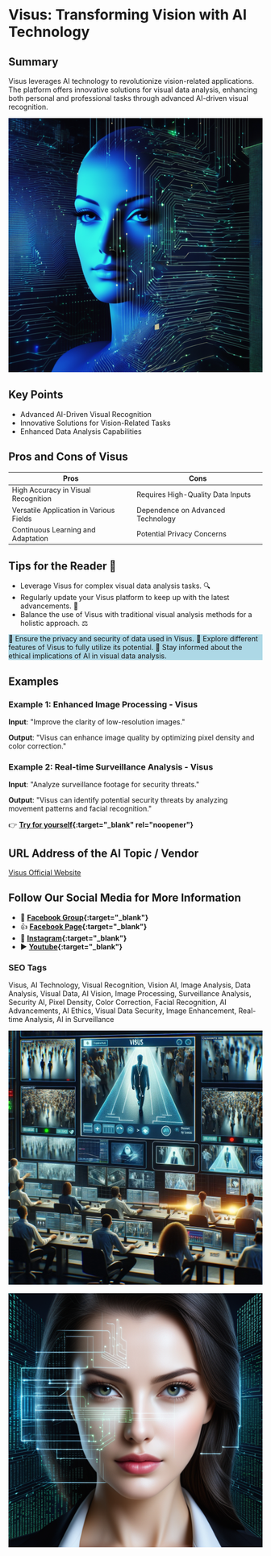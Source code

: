 
# Visus: Transforming Vision with AI Technology

## Summary
Visus leverages AI technology to revolutionize vision-related applications. The platform offers innovative solutions for visual data analysis, enhancing both personal and professional tasks through advanced AI-driven visual recognition.

![Alt text](visusaiplay.webp)

## Key Points
- Advanced AI-Driven Visual Recognition
- Innovative Solutions for Vision-Related Tasks
- Enhanced Data Analysis Capabilities

## Pros and Cons of Visus
| Pros | Cons |
|------|------|
| High Accuracy in Visual Recognition | Requires High-Quality Data Inputs |
| Versatile Application in Various Fields | Dependence on Advanced Technology |
| Continuous Learning and Adaptation | Potential Privacy Concerns |

## Tips for the Reader 🌟
- Leverage Visus for complex visual data analysis tasks. 🔍
- Regularly update your Visus platform to keep up with the latest advancements. 🔄
- Balance the use of Visus with traditional visual analysis methods for a holistic approach. ⚖️

<div style="background-color:lightblue;">
🔹 Ensure the privacy and security of data used in Visus.
🔹 Explore different features of Visus to fully utilize its potential.
🔹 Stay informed about the ethical implications of AI in visual data analysis.
</div>

## Examples
### Example 1: Enhanced Image Processing - Visus
**Input**: 
"Improve the clarity of low-resolution images."

**Output**: 
"Visus can enhance image quality by optimizing pixel density and color correction."

### Example 2: Real-time Surveillance Analysis - Visus
**Input**: 
"Analyze surveillance footage for security threats."

**Output**: 
"Visus can identify potential security threats by analyzing movement patterns and facial recognition."

👉 **[Try for yourself](https://www.visus.ai/){:target="_blank" rel="noopener"}**

## URL Address of the AI Topic / Vendor
[Visus Official Website](https://www.visus.ai/)

## Follow Our Social Media for More Information
- 📘 **[Facebook Group](https://www.facebook.com/groups/trionxai){:target="_blank"}**
- 👍 **[Facebook Page](https://www.facebook.com/ai.trionxai){:target="_blank"}**
- 📸 **[Instagram](https://www.instagram.com/trionxai/){:target="_blank"}**
- ▶️ **[Youtube](https://www.youtube.com/@robotdocs/){:target="_blank"}**


### SEO Tags
Visus, AI Technology, Visual Recognition, Vision AI, Image Analysis, Data Analysis, Visual Data, AI Vision, Image Processing, Surveillance Analysis, Security AI, Pixel Density, Color Correction, Facial Recognition, AI Advancements, AI Ethics, Visual Data Security, Image Enhancement, Real-time Analysis, AI in Surveillance

![Alt text](visusai.webp)

![Alt text](visus.webp)